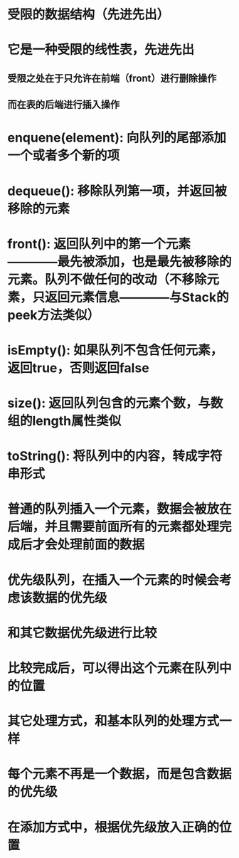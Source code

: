<!-- 队列 -->
# 受限的数据结构（先进先出）
# 它是一种受限的线性表，先进先出
## 受限之处在于只允许在前端（front）进行删除操作
## 而在表的后端进行插入操作

<!-- 队列的常见操作 -->
# enquene(element): 向队列的尾部添加一个或者多个新的项
# dequeue(): 移除队列第一项，并返回被移除的元素
# front(): 返回队列中的第一个元素————最先被添加，也是最先被移除的元素。队列不做任何的改动（不移除元素，只返回元素信息————与Stack的peek方法类似）
# isEmpty(): 如果队列不包含任何元素，返回true，否则返回false
# size(): 返回队列包含的元素个数，与数组的length属性类似
# toString(): 将队列中的内容，转成字符串形式

<!-- 优先级队列 -->
# 普通的队列插入一个元素，数据会被放在后端，并且需要前面所有的元素都处理完成后才会处理前面的数据
# 优先级队列，在插入一个元素的时候会考虑该数据的优先级
# 和其它数据优先级进行比较
# 比较完成后，可以得出这个元素在队列中的位置
# 其它处理方式，和基本队列的处理方式一样
<!-- 优先级队列主要考虑问题 -->
# 每个元素不再是一个数据，而是包含数据的优先级
# 在添加方式中，根据优先级放入正确的位置